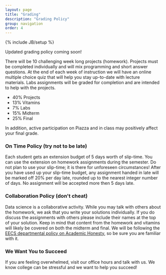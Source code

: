```yaml
---
layout: page
title: "Grading"
description: "Grading Policy"
group: navigation
order: 4
---
```


{% include JB/setup %}

Updated grading policy coming soon!

There will be 10 challenging week long projects (homework).  Projects must be completed individually and will mix programming and short answer questions.  At the end of each week of instruction we will have an online multiple choice quiz that will help you stay up-to-date with lecture materials. Labs assignments will be graded for completion and are intended to help with the projects.

* 40% Projects
* 13% Vitamins
* 7% Labs
* 15% Midterm
* 25% Final

In addition, active participation on Piazza and in class may positively affect your final grade.

### On Time Policy (try not to be late)

Each student gets an extension budget of 5 days worth of slip-time. 
You can use the extension on homework assignments during the semester. 
Do not plan to use your slip-time; it is there for unforeseen circumstances! 
After you have used up your slip-time budget, any assignment handed in late will be marked off 20% per day late, rounded up to the nearest integer number of days. 
No assignment will be accepted more then 5 days late.


### Collaboration Policy (don't cheat)

Data science is a collaborative activity.
While you may talk with others about the homework, we ask that you write your solutions individually.
If you do discuss the assignments with others please include their names at the top of your solution.
Keep in mind that content from the homework and vitamins will likely be covered on both the midterm and final.
We will be following the [EECS departmental policy on Academic Honesty](https://eecs.berkeley.edu/resources/students/policies#dishonesty), so be sure you are familiar with it.

### We Want You to Succeed

If you are feeling overwhelmed, visit our office hours and talk with us.
We know college can be stressful and we want to help you succeed!


